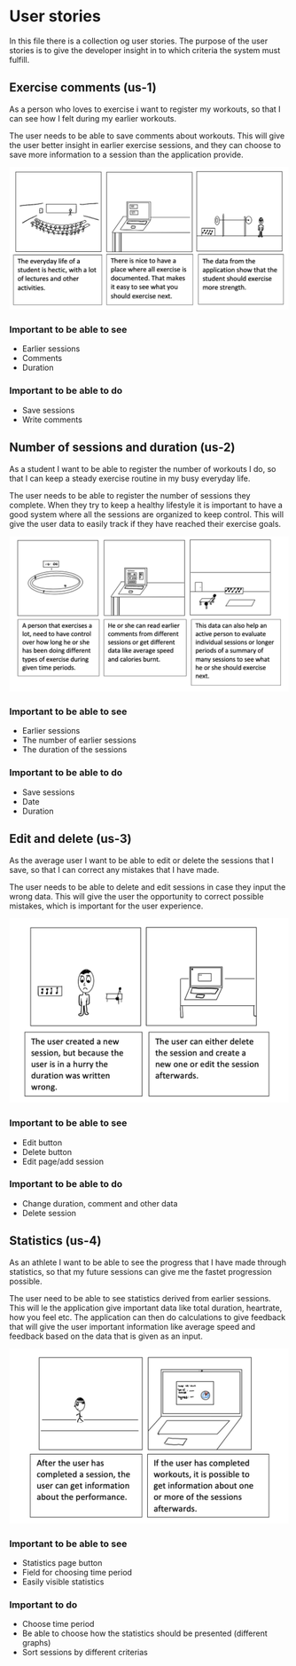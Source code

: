 # User stories

In this file there is a collection og user stories. The purpose of the user stories is to give the developer insight in to which criteria the system must fulfill.

## Exercise comments (us-1)
As a person who loves to exercise i want to register my workouts, so that I can see how I felt during my earlier workouts.

The user needs to be able to save comments about workouts. This will give the user better insight in earlier exercise sessions, and they can choose to save more information to a session than the application provide.

![Scenario-us1](/DesignDocumentation/Scenarios/Scenario-us1.png)

### Important to be able to see
- Earlier sessions
- Comments
- Duration

### Important to be able to do
- Save sessions
- Write comments 

## Number of sessions and duration (us-2)

As a student I want to be able to register the number of workouts I do, so that I can keep a steady exercise routine in my busy everyday life. 

The user needs to be able to register the number of sessions they complete. When they try to keep a healthy lifestyle it is important to have a good system where all the sessions are organized to keep control. This will give the user data to easily track if they have reached their exercise goals. 

![Scenario-us2](/DesignDocumentation/Scenarios/Scenario-us2.png)

### Important to be able to see
- Earlier sessions
- The number of earlier sessions
- The duration of the sessions

### Important to be able to do
- Save sessions
- Date
- Duration

## Edit and delete (us-3)

As the average user I want to be able to edit or delete the sessions that I save, so that I can correct any mistakes that I have made. 

The user needs to be able to delete and edit sessions in case they input the wrong data. This will give the user the opportunity to correct possible mistakes, which is important for the user experience.

![Scenario-us3](/DesignDocumentation/Scenarios/Scenario-us3.png)

### Important to be able to see
- Edit button
- Delete button
- Edit page/add session

### Important to be able to do
- Change duration, comment and other data
- Delete session

## Statistics (us-4)

As an athlete I want to be able to see the progress that I have made through statistics, so that my future sessions can give me the fastet progression possible. 

The user need to be able to see statistics derived from earlier sessions. This will le the application give important data like total duration, heartrate, how you feel etc. The application can then do calculations to give feedback that will give the user important information like average speed and feedback based on the data that is given as an input. 

![Scenario-us4](/DesignDocumentation/Scenarios/Scenario-us4.png)

### Important to be able to see
- Statistics page button
- Field for choosing time period
- Easily visible statistics

### Important to do
- Choose time period
- Be able to choose how the statistics should be presented (different graphs)
- Sort sessions by different criterias



